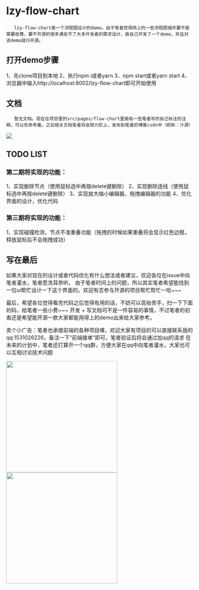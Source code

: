 # lzy-flow-chart

       lzy-flow-chart是一个流程图设计的demo。由于笔者觉得网上的一些流程图插件要不是需要收费，要不开源的很多满足不了大多开发者的需求设计，故自己开发了一个demo，并且对该demo就行开源。
	
## 打开demo步骤
1、先clone项目到本地
2、执行npm i或者yarn
3、npm start或者yarn start
4、浏览器中输入http://localhost:8002/lzy-flow-chart即可开始使用

## 文档
	   暂无文档。现在在项目里的src/pages/flow-chart里面有一些笔者写的自己标注的注释，可以先参考着。之后相关文档笔者将会努力肛上，发布到笔者的博客csdn中（昵称：汁源）
![](https://www.showdoc.com.cn/server/api/attachment/visitfile/sign/6679807362048f0ba47a4a95993cdd24)
	   
	
## TODO LIST
### 第二期将实现的功能：
1、实现删除节点（使用鼠标选中再按delete键删除）
2、实现删除连线（使用鼠标选中再按delete键删除）
3、实现放大缩小编辑器，拖拽编辑器的功能
4、优化界面的设计，优化代码

### 第三期将实现的功能：
1、实现碰撞检测，节点不准重叠功能（拖拽的时候如果重叠将会显示红色边框，释放鼠标后不会拖拽成功）

## 写在最后
  如果大家对现在的设计或者代码优化有什么想法或者建议，欢迎各位在issue中向笔者灌水，笔者愿洗耳恭听。
  由于笔者时间上的问题，所以其实笔者希望能找到一位ui帮忙设计一下这个界面的。欢迎有志参与开源的项目帮忙帮忙一哈~~~

 最后，希望各位觉得看完代码之后觉得有用的话，不妨可以高抬贵手，扫一下下面的码，给笔者一些小费~~~
 开发 + 写文档可不是一件容易的事情，不过笔者的初衷还是希望能开源一款大家都能用得上的demo出来给大家参考。

 卖个小广告：笔者也承接前端的各种项目噢，欢迎大家有项目的可以直接联系我的qq:1531026226，备注一下“前端接单”即可，笔者验证后将会通过加qq的请求
在未来的计划中，笔者还打算开一个qq群，方便大家在qq中向笔者灌水，大家也可以互相讨论技术问题

<img width="300" src="https://www.showdoc.com.cn/server/api/attachment/visitfile/sign/6603543b05c29f6ea5b0cbe98c7bb7b8" />
        
<img width="300" src="https://www.showdoc.com.cn/server/api/attachment/visitfile/sign/04b5b74729ecf62f338faf3b90f32d10" />
